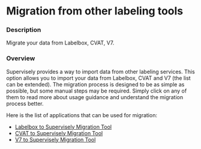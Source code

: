 # Migration from other labeling tools

### Description

Migrate your data from Labelbox, CVAT, V7.

### Overview

Supervisely provides a way to import data from other labeling services. This option allows you to import your data from Labelbox, CVAT and V7 (the list can be extended). The migration process is designed to be as simple as possible, but some manual steps may be required. Simply click on any of them to read more about usage guidance and understand the migration process better.

Here is the list of applications that can be used for migration:

* [Labelbox to Supervisely Migration Tool](https://ecosystem.supervisely.com/apps/labelbox-to-sly)
* [CVAT to Supervisely Migration Tool](https://ecosystem.supervisely.com/apps/cvat-to-sly/migration_tool)
* [V7 to Supervisely Migration Tool](https://ecosystem.supervisely.com/apps/v7-to-supervisely/migration_tool)